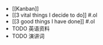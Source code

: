 - [[Kanban]]
- [[3 vital things I decide to do]] #.ol
- [[3 good things I have done]] #.ol
- TODO 英语资料
- TODO 演讲词